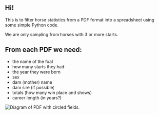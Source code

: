 ## Hi! 
This is to filter horse statistics from a PDF format into a spreadsheet using some simple Python code.

We are only sampling from horses with 3 or more starts.

## From each PDF we need:
- the name of the foal
- how many starts they had
- the year they were born
- sex
- dam (mother) name
- dam sire (if possible)
- totals (how many win place and shows)
- career length (in years?)

![Diagram of PDF with circled fields.](u2gtdmkj.bmp)